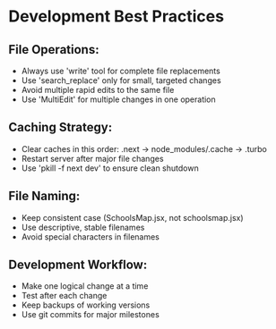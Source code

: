 # Development Best Practices

## File Operations:
- Always use 'write' tool for complete file replacements
- Use 'search_replace' only for small, targeted changes
- Avoid multiple rapid edits to the same file
- Use 'MultiEdit' for multiple changes in one operation

## Caching Strategy:
- Clear caches in this order: .next → node_modules/.cache → .turbo
- Restart server after major file changes
- Use 'pkill -f next dev' to ensure clean shutdown

## File Naming:
- Keep consistent case (SchoolsMap.jsx, not schoolsmap.jsx)
- Use descriptive, stable filenames
- Avoid special characters in filenames

## Development Workflow:
- Make one logical change at a time
- Test after each change
- Keep backups of working versions
- Use git commits for major milestones
